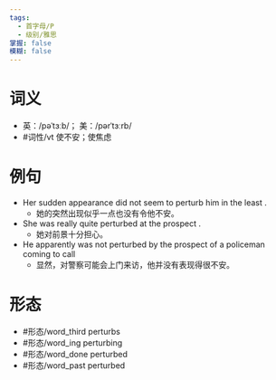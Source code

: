 ```yaml
---
tags:
  - 首字母/P
  - 级别/雅思
掌握: false
模糊: false
---
```

# 词义
- 英：/pəˈtɜːb/； 美：/pərˈtɜːrb/
- #词性/vt  使不安；使焦虑
# 例句
- Her sudden appearance did not seem to perturb him in the least .
	- 她的突然出现似乎一点也没有令他不安。
- She was really quite perturbed at the prospect .
	- 她对前景十分担心。
- He apparently was not perturbed by the prospect of a policeman coming to call
	- 显然，对警察可能会上门来访，他并没有表现得很不安。
# 形态
- #形态/word_third perturbs
- #形态/word_ing perturbing
- #形态/word_done perturbed
- #形态/word_past perturbed
